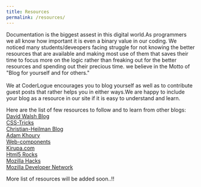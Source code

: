 ```yaml
---
title: Resources
permalink: /resources/
---
```


Documentation is the biggest assest in this digital world.As programmers we all know how important it is even a binary value in our coding. We noticed many students/deveopers facing struggle for not knowing the better resources that are available and making most use of them that saves their time to focus more on the logic rather than freaking out for the better resources and spending out their precious time. we believe in the  Motto of "Blog for yourself and for others." <br/><br/>
We at CoderLogue encourages you to blog yourself as well as to contribute guest posts that rather helps you in either ways.We are happy to include your blog as a resource in our site if it is easy to understand and learn.<br/> 

Here are the list of few resources to follow and to learn from other blogs: <br/>
[David Walsh Blog](http://davidwalsh.name/) <br/>
[CSS-Tricks](https://css-tricks.com/) <br/>
[Christian-Heilman Blog](https://www.christianheilmann.com) <br/>
[Adam Khoury](https://www.developphp.com/) <br/>
[Web-components](http://webcomponents.org/) <br/>
[Kirupa.com](http://www.kirupa.com/) <br/>
[Html5 Rocks](http://www.html5rocks.com/en/) <br/>
[Mozilla Hacks](https://hacks.mozilla.org/) <br/>
[Mozilla Developer Network](https://developer.mozilla.org/en-US/) <br/>

More list of resources will be added soon..!!

